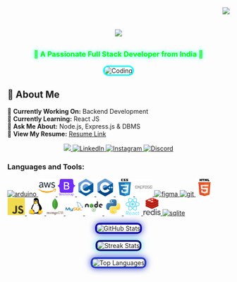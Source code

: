 <img align="right" src="https://visitor-badge.laobi.icu/badge?page_id=pavansuryachintada.pavansuryachintada&color=2111DE" />


<h1 align="center">
    <img src="https://readme-typing-svg.demolab.com?font=Concert+One&weight=800&size=28&duration=2000&pause=2000&center=true&vCenter=true&random=false&width=600&height=60&color=2111DE&lines=Hi+there!+%F0%9F%91%8B;I'm+Pavan+Surya!%F0%9F%91%8B;I'm+a+Full-Stack+Developer." />
</h1>


<h3 align="center" style="color:#00ff00; text-shadow: 0 0 10px #0ff; animation: pulse 3s infinite alternate;">
🚀 A Passionate Full Stack Developer from India 🚀
</h3>

<p align="center">
  <img src="https://media1.tenor.com/images/0660efe82fa3da42ed56eef013171835/tenor.gif?itemid=16596559"
  alt="Coding" width="400px" height="250px" style="border: 3px solid #0ff; border-radius: 15px;">
</p>



## 🚀 About Me

🔭 **Currently Working On:** Backend Development  
🌱 **Currently Learning:** React JS  
💬 **Ask Me About:** Node.js, Express.js & DBMS  
🔗 **View My Resume:** [Resume Link](https://drive.google.com/file/d/1nkx5fMXkoQmNNRvAkktwonNBtH8AF-LK/view?usp=sharing)  

<div align="center">
  <a href="mailto:chintadapavansurya@gmail.com">
    <img src="https://img.shields.io/badge/Gmail-333333?style=for-the-badge&logo=gmail&logoColor=red" />
  </a>
  
  <a href="https://linkedin.com/in/pavansuryachintada" target="_blank">
    <img src="https://img.shields.io/badge/-LinkedIn-0077b5?style=for-the-badge&logo=linkedin&logoColor=white" alt="LinkedIn">
  </a>
  
  <a href="https://instagram.com/carbon_is_god" target="_blank">
    <img src="https://img.shields.io/badge/-Instagram-e4405f?style=for-the-badge&logo=instagram&logoColor=white" alt="Instagram">
  </a>
  
  <a href="https://discord.gg/3qJkjBZT" target="_blank">
    <img src="https://img.shields.io/badge/-Discord-5865F2?style=for-the-badge&logo=discord&logoColor=white" alt="Discord">
  </a>
  
</div>





<h3 align="left">Languages and Tools:</h3>
<p align="left" padding="21px" >
  <a href="https://www.arduino.cc/" target="_blank" rel="noreferrer"> 
    <img src="https://cdn.worldvectorlogo.com/logos/arduino-1.svg" alt="arduino" width="40" padding="12px" height="40"/>
  </a> 
  <a href="https://aws.amazon.com" target="_blank" rel="noreferrer"> <img src="https://raw.githubusercontent.com/devicons/devicon/master/icons/amazonwebservices/amazonwebservices-original-wordmark.svg" alt="aws" width="40" height="40"/>
  </a> 
  <a href="https://getbootstrap.com" target="_blank" rel="noreferrer"> 
    <img src="https://raw.githubusercontent.com/devicons/devicon/master/icons/bootstrap/bootstrap-plain-wordmark.svg" alt="bootstrap" width="40" height="40"/>
  </a> 
  
  <a href="https://www.cprogramming.com/" target="_blank" rel="noreferrer"> 
    <img src="https://raw.githubusercontent.com/devicons/devicon/master/icons/c/c-original.svg" alt="c" width="40" height="40"/> 
  </a> 
  
  <a href="https://www.w3schools.com/cpp/" target="_blank" rel="noreferrer"> 
    <img src="https://raw.githubusercontent.com/devicons/devicon/master/icons/cplusplus/cplusplus-original.svg" alt="cplusplus" width="40" height="40"/> 
  </a>
  <a href="https://www.w3schools.com/css/" target="_blank" rel="noreferrer"> 
    <img src="https://raw.githubusercontent.com/devicons/devicon/master/icons/css3/css3-original-wordmark.svg" alt="css3" width="40" height="40"/> 
  </a>
  
  <a href="https://expressjs.com" target="_blank" rel="noreferrer"> 
    <img src="https://raw.githubusercontent.com/devicons/devicon/master/icons/express/express-original-wordmark.svg" alt="express" width="40" height="40"/>
  </a>
  
  <a href="https://www.figma.com/" target="_blank" rel="noreferrer"> 
    <img src="https://www.vectorlogo.zone/logos/figma/figma-icon.svg" alt="figma" width="40" height="40"/> 
  </a>
  
  <a href="https://git-scm.com/" target="_blank" rel="noreferrer"> 
    <img src="https://www.vectorlogo.zone/logos/git-scm/git-scm-icon.svg" alt="git" width="40" height="40"/>
  </a> 
  
  <a href="https://www.w3.org/html/" target="_blank" rel="noreferrer">
    <img src="https://raw.githubusercontent.com/devicons/devicon/master/icons/html5/html5-original-wordmark.svg" alt="html5" width="40" height="40"/> 
  </a>
  
  <a href="https://developer.mozilla.org/en-US/docs/Web/JavaScript" target="_blank" rel="noreferrer"> 
    <img src="https://raw.githubusercontent.com/devicons/devicon/master/icons/javascript/javascript-original.svg" alt="javascript" width="40" height="40"/> 
  </a> 
  
  <a href="https://www.linux.org/" target="_blank" rel="noreferrer"> 
    <img src="https://raw.githubusercontent.com/devicons/devicon/master/icons/linux/linux-original.svg" alt="linux" width="40" height="40"/> 
  </a>
  
  <a href="https://www.mongodb.com/" target="_blank" rel="noreferrer"> 
    <img src="https://raw.githubusercontent.com/devicons/devicon/master/icons/mongodb/mongodb-original-wordmark.svg" alt="mongodb" width="40" height="40"/> 
  </a>
  
  <a href="https://www.mysql.com/" target="_blank" rel="noreferrer"> 
    <img src="https://raw.githubusercontent.com/devicons/devicon/master/icons/mysql/mysql-original-wordmark.svg" alt="mysql" width="40" height="40"/> 
  </a> 
  
  <a href="https://nodejs.org" target="_blank" rel="noreferrer">   
    <img src="https://raw.githubusercontent.com/devicons/devicon/master/icons/nodejs/nodejs-original-wordmark.svg" alt="nodejs" width="40" height="40"/>
  </a> 
  
  
<a href="https://www.python.org" target="_blank" rel="noreferrer">
  <img src="https://raw.githubusercontent.com/devicons/devicon/master/icons/python/python-original.svg" alt="python" width="40" height="40"/> 
</a> 

<a href="https://reactjs.org/" target="_blank" rel="noreferrer">
  <img src="https://raw.githubusercontent.com/devicons/devicon/master/icons/react/react-original-wordmark.svg" alt="react" width="40" height="40"/> 
</a>

<a href="https://redis.io" target="_blank" rel="noreferrer"> 
  <img src="https://raw.githubusercontent.com/devicons/devicon/master/icons/redis/redis-original-wordmark.svg" alt="redis" width="40" height="40"/> 
</a> 

<a href="https://www.sqlite.org/" target="_blank" rel="noreferrer">
  <img src="https://www.vectorlogo.zone/logos/sqlite/sqlite-icon.svg" alt="sqlite" width="40" height="40"/>
</a> 
</p>



<p align="center">
  <img style="border: 4px solid #0504AA; border-radius: 10px; box-shadow: 0 0 15px #2337C6;"
       src="https://github-readme-stats.vercel.app/api?username=pavansuryachintada&show_icons=true&theme=radical&title_color=#0504AA&text_color=#2337C6&icon_color=#4169E1&bg_color=#4CC9F0" alt="GitHub Stats">
</p>

<p align="center">
  <img style="border: 4px solid #031273; border-radius: 10px; box-shadow: 0 0 15px #4CC9F0;"
       src="https://github-readme-streak-stats.herokuapp.com/?user=pavansuryachintada&theme=radical&title_color=#0504AA&text_color=#2337C6&icon_color=#4169E1&bg_color=#4CC9F0" alt="Streak Stats">
</p>



<p align="center">
  <img style="border: 4px solid #2337C6; border-radius: 10px; box-shadow: 0 0 15px #2337C6;" 
  src="https://github-readme-stats.vercel.app/api/top-langs/?username=pavansuryachintada&layout=compact&theme=radical" 
  alt="Top Languages">
</p>


